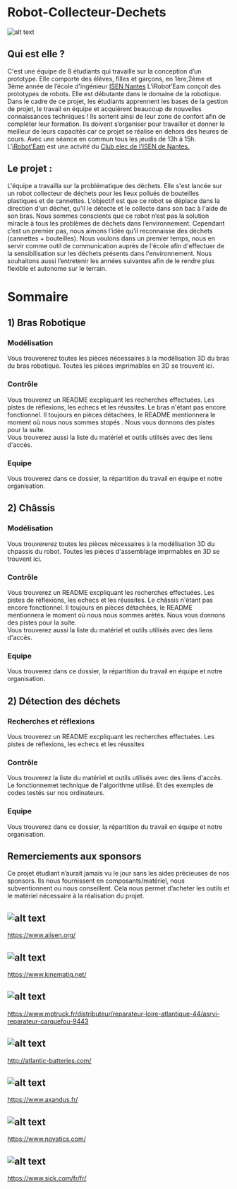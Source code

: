 # Robot-Collecteur-Dechets

![alt text](https://github.com/iRobotEam/Robot-Collecteur-dechets/blob/master/Dimensions_Robot.png?raw=true)


## Qui est elle ? 

C'est une équipe de 8 étudiants qui travaille sur la conception d’un prototype. Elle comporte des élèves, filles et garçons, en 1ère,2ème et 3ème année de l’école d'ingénieur  [ISEN Nantes](https://isen-nantes.fr/) L’iRobot’Eam conçoit des prototypes de robots. Elle est débutante dans le domaine de la robotique. Dans le cadre de ce projet, les étudiants apprennent les bases de la gestion de projet, le travail en équipe et acquièrent beaucoup de nouvelles connaissances techniques ! Ils sortent ainsi de leur zone de confort afin de compléter leur formation. Ils doivent s’organiser pour travailler et donner le meilleur de leurs capacités car ce projet se réalise en dehors des heures de cours. Avec une séance en commun tous les jeudis de 13h à 15h. L'[iRobot'Eam](https://www.facebook.com/iRobotEam) est une actvité du [Club elec de l'ISEN de Nantes.](https://www.facebook.com/Club-Elec-ISEN-Nantes-102690351205227)  

## Le projet : 

L'équipe a travailla sur la problématique des déchets. Elle s'est lancée sur un robot collecteur de déchets pour les lieux pollués de bouteilles plastiques et de cannettes. L'objectif est que ce robot se déplace dans la direction d'un déchet, qu'il le détecte et le collecte dans son bac à l'aide de son bras. Nous sommes conscients que ce robot n’est pas la solution miracle à tous les problèmes de déchets dans l’environnement. Cependant c’est un premier pas, nous aimons l’idée qu’il reconnaisse des déchets (cannettes + bouteilles). Nous voulons dans un premier temps, nous en servir comme outil de communication auprès de l'école afin d'effectuer de la sensibilisation sur les déchets présents dans l'environnement. Nous souhaitons aussi l’entretenir les années suivantes afin de le rendre plus flexible et autonome sur le terrain. 

# Sommaire

## 1) Bras Robotique

  ### Modélisation 
  Vous trouvererez toutes les pièces nécessaires à la modélisation 3D du bras du bras robotique. Toutes les pièces imprimables en 3D se trouvent ici. 
  
  ### Contrôle 
  Vous trouverez un README excpliquant les recherches effectuées. Les pistes de réflexions, les echecs et les réussites. Le bras n'étant pas encore fonctionnel. Il toujours en pièces détachées, le README mentionnera le moment où nous nous sommes stopés . Nous vous donnons des pistes pour la suite.  
  Vous trouverez aussi la liste du matériel et outils utilisés avec des liens d'accès. 
  
  ### Equipe 
  Vous trouverez dans ce dossier, la répartition du travail en équipe et notre organisation. 
  
## 2) Châssis 

  ### Modélisation 
  Vous trouvererez toutes les pièces nécessaires à la modélisation 3D du chpassis du robot. Toutes les pièces d'assemblage imprmables en 3D se trouvent ici.
  
  ### Contrôle 
  Vous trouverez un README excpliquant les recherches effectuées. Les pistes de réflexions, les echecs et les réussites. Le châssis n'étant pas encore fonctionnel. Il toujours en pièces détachées, le README mentionnera le moment où nous nous sommes arètés. Nous vous donnons des pistes pour la suite.    
  Vous trouverez aussi la liste du matériel et outils utilisés avec des liens d'accès. 
  
  ### Equipe 
  Vous trouverez dans ce dossier, la répartition du travail en équipe et notre organisation. 
  
## 2) Détection des déchets  

  ### Recherches et réflexions 
  Vous trouverez un README excpliquant les recherches effectuées. Les pistes de réflexions, les echecs et les réussites
  
  ### Contrôle  
  Vous trouverez  la liste du matériel et outils utilisés avec des liens d'accès. Le fonctionnemet technique de l'algorithme utilisé. Et des exemples de codes testés sur nos ordinateurs. 
  
  ### Equipe 
  Vous trouverez dans ce dossier, la répartition du travail en équipe et notre organisation. 

## Remerciements aux sponsors

Ce projet étudiant n’aurait jamais vu le jour sans les aides précieuses de nos sponsors. Ils nous fournissent en composants/matériel,  nous subventionnent ou nous conseillent. Cela nous permet d’acheter les outils et le matériel nécessaire à la réalisation du projet.



## ![alt text](https://raw.githubusercontent.com/iRobotEam/Robot-Collecteur-dechets/master/Logo_Sponsors/AI_ISEN.png)  
https://www.aiisen.org/



## ![alt text](https://raw.githubusercontent.com/iRobotEam/Robot-Collecteur-dechets/master/Logo_Sponsors/Logo%20Kinematiq.png)
https://www.kinematiq.net/

## ![alt text](https://raw.githubusercontent.com/iRobotEam/Robot-Collecteur-dechets/master/Logo_Sponsors/LOGO%20asrvi.JPG) 
https://www.mptruck.fr/distributeur/reparateur-loire-atlantique-44/asrvi-reparateur-carquefou-9443

## ![alt text](https://raw.githubusercontent.com/iRobotEam/Robot-Collecteur-dechets/master/Logo_Sponsors/atlantic-batteries-sainte-luce-sur-loire-13909041820.png)
http://atlantic-batteries.com/

## ![alt text](https://raw.githubusercontent.com/iRobotEam/Robot-Collecteur-dechets/master/Logo_Sponsors/logo-accueil.png)
https://www.axandus.fr/

## ![alt text](https://raw.githubusercontent.com/iRobotEam/Robot-Collecteur-dechets/master/Logo_Sponsors/logo.jpg)
https://www.novatics.com/


## ![alt text](https://raw.githubusercontent.com/iRobotEam/Robot-Collecteur-dechets/master/Logo_Sponsors/1024px-Logo_SICK_AG_2009.svg.png)
https://www.sick.com/fr/fr/


